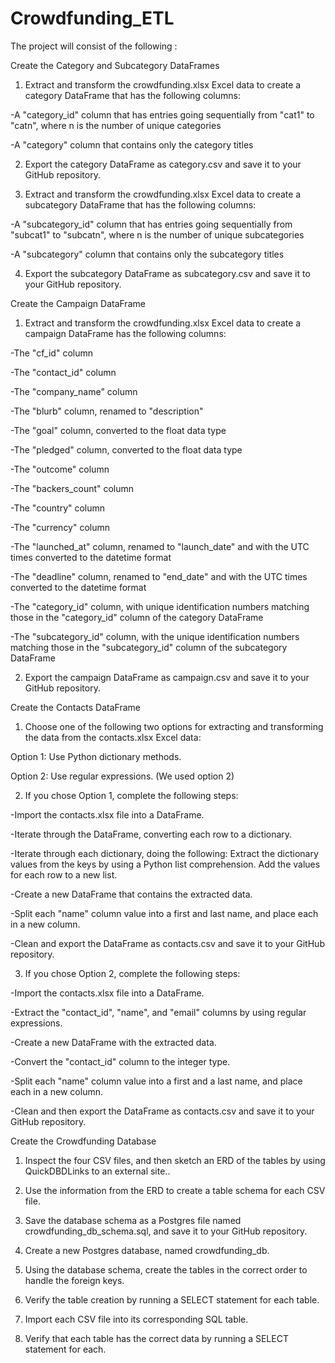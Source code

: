 # Crowdfunding_ETL

The project will consist of the following : 

Create the Category and Subcategory DataFrames

1. Extract and transform the crowdfunding.xlsx Excel data to create a category DataFrame that has the following columns:

-A "category_id" column that has entries going sequentially from "cat1" to "catn", where n is the number of unique categories

-A "category" column that contains only the category titles

2. Export the category DataFrame as category.csv and save it to your GitHub repository.

3. Extract and transform the crowdfunding.xlsx Excel data to create a subcategory DataFrame that has the following columns:

-A "subcategory_id" column that has entries going sequentially from "subcat1" to "subcatn", where n is the number of unique subcategories

-A "subcategory" column that contains only the subcategory titles

4. Export the subcategory DataFrame as subcategory.csv and save it to your GitHub repository.

Create the Campaign DataFrame

1. Extract and transform the crowdfunding.xlsx Excel data to create a campaign DataFrame has the following columns:

-The "cf_id" column

-The "contact_id" column

-The "company_name" column

-The "blurb" column, renamed to "description"

-The "goal" column, converted to the float data type

-The "pledged" column, converted to the float data type

-The "outcome" column

-The "backers_count" column

-The "country" column

-The "currency" column

-The "launched_at" column, renamed to "launch_date" and with the UTC times converted to the datetime format

-The "deadline" column, renamed to "end_date" and with the UTC times converted to the datetime format

-The "category_id" column, with unique identification numbers matching those in the "category_id" column of the category DataFrame

-The "subcategory_id" column, with the unique identification numbers matching those in the "subcategory_id" column of the subcategory DataFrame

2. Export the campaign DataFrame as campaign.csv and save it to your GitHub repository.

Create the Contacts DataFrame

1. Choose one of the following two options for extracting and transforming the data from the contacts.xlsx Excel data:

Option 1: Use Python dictionary methods.

Option 2: Use regular expressions. (We used option 2)

2. If you chose Option 1, complete the following steps:

-Import the contacts.xlsx file into a DataFrame.

-Iterate through the DataFrame, converting each row to a dictionary.

-Iterate through each dictionary, doing the following:
     Extract the dictionary values from the keys by using a Python list comprehension.
     Add the values for each row to a new list.

-Create a new DataFrame that contains the extracted data.

-Split each "name" column value into a first and last name, and place each in a new column.

-Clean and export the DataFrame as contacts.csv and save it to your GitHub repository.

3. If you chose Option 2, complete the following steps:

-Import the contacts.xlsx file into a DataFrame.

-Extract the "contact_id", "name", and "email" columns by using regular expressions.

-Create a new DataFrame with the extracted data.

-Convert the "contact_id" column to the integer type.

-Split each "name" column value into a first and a last name, and place each in a new column.

-Clean and then export the DataFrame as contacts.csv and save it to your GitHub repository.

Create the Crowdfunding Database

1. Inspect the four CSV files, and then sketch an ERD of the tables by using QuickDBDLinks to an external site..

2. Use the information from the ERD to create a table schema for each CSV file.

3. Save the database schema as a Postgres file named crowdfunding_db_schema.sql, and save it to your GitHub repository.

4. Create a new Postgres database, named crowdfunding_db.

5. Using the database schema, create the tables in the correct order to handle the foreign keys.

6. Verify the table creation by running a SELECT statement for each table.

7. Import each CSV file into its corresponding SQL table.

8. Verify that each table has the correct data by running a SELECT statement for each.